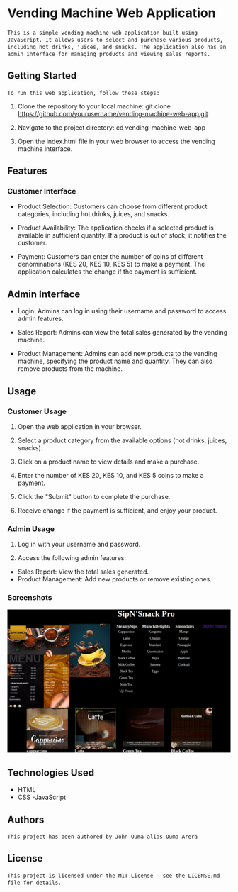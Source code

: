 
# Vending Machine Web Application
    This is a simple vending machine web application built using JavaScript. It allows users to select and purchase various products, including hot drinks, juices, and snacks. The application also has an admin interface for managing products and viewing sales reports.

## Getting Started
    To run this web application, follow these steps:

1. Clone the repository to your local machine:
git clone https://github.com/yourusername/vending-machine-web-app.git

2. Navigate to the project directory:
cd vending-machine-web-app

3. Open the index.html file in your web browser to access the vending machine interface.

## Features
### Customer Interface
- Product Selection: Customers can choose from different product categories, including hot drinks, juices, and snacks.

- Product Availability: The application checks if a selected product is available in sufficient quantity. If a product is out of stock, it notifies the customer.

- Payment: Customers can enter the number of coins of different denominations (KES 20, KES 10, KES 5) to make a payment. The application calculates the change if the payment is sufficient.

## Admin Interface
- Login: Admins can log in using their username and password to access admin features.

- Sales Report: Admins can view the total sales generated by the vending machine.

- Product Management: Admins can add new products to the vending machine, specifying the product name and quantity. They can also remove products from the machine.

## Usage
### Customer Usage
1. Open the web application in your browser.

2. Select a product category from the available options (hot drinks, juices, snacks).

3. Click on a product name to view details and make a purchase.

4. Enter the number of KES 20, KES 10, and KES 5 coins to make a payment.

5. Click the "Submit" button to complete the purchase.

6. Receive change if the payment is sufficient, and enjoy your product.

### Admin Usage
1. Log in with your username and password.

2. Access the following admin features:

- Sales Report: View the total sales generated.
- Product Management: Add new products or remove existing ones.
### Screenshots
![User Interface](./images/user.png)

## Technologies Used
- HTML
- CSS
-JavaScript

## Authors
    This project has been authored by John Ouma alias Ouma Arera

## License
    This project is licensed under the MIT License - see the LICENSE.md file for details.